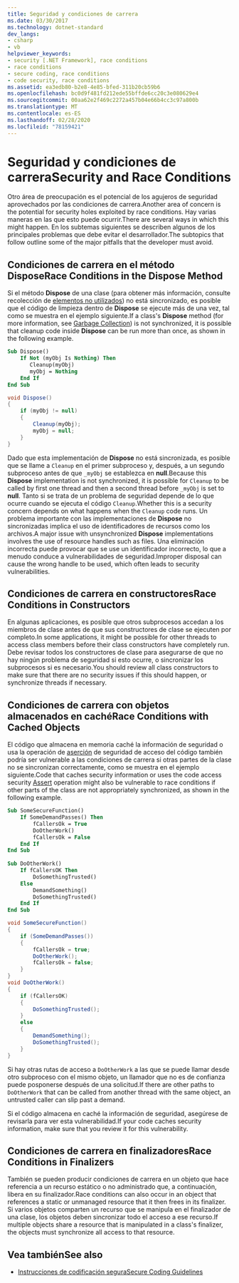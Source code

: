 ```yaml
---
title: Seguridad y condiciones de carrera
ms.date: 03/30/2017
ms.technology: dotnet-standard
dev_langs:
- csharp
- vb
helpviewer_keywords:
- security [.NET Framework], race conditions
- race conditions
- secure coding, race conditions
- code security, race conditions
ms.assetid: ea3edb80-b2e8-4e85-bfed-311b20cb59b6
ms.openlocfilehash: bc0d9f481fd212ede55bffde6cc20c3e080629e4
ms.sourcegitcommit: 00aa62e2f469c2272a457b04e66b4cc3c97a800b
ms.translationtype: MT
ms.contentlocale: es-ES
ms.lasthandoff: 02/28/2020
ms.locfileid: "78159421"
---
```

# <a name="security-and-race-conditions"></a><span data-ttu-id="ea5db-102">Seguridad y condiciones de carrera</span><span class="sxs-lookup"><span data-stu-id="ea5db-102">Security and Race Conditions</span></span>
<span data-ttu-id="ea5db-103">Otro área de preocupación es el potencial de los agujeros de seguridad aprovechados por las condiciones de carrera.</span><span class="sxs-lookup"><span data-stu-id="ea5db-103">Another area of concern is the potential for security holes exploited by race conditions.</span></span> <span data-ttu-id="ea5db-104">Hay varias maneras en las que esto puede ocurrir.</span><span class="sxs-lookup"><span data-stu-id="ea5db-104">There are several ways in which this might happen.</span></span> <span data-ttu-id="ea5db-105">En los subtemas siguientes se describen algunos de los principales problemas que debe evitar el desarrollador.</span><span class="sxs-lookup"><span data-stu-id="ea5db-105">The subtopics that follow outline some of the major pitfalls that the developer must avoid.</span></span>  
  
## <a name="race-conditions-in-the-dispose-method"></a><span data-ttu-id="ea5db-106">Condiciones de carrera en el método Dispose</span><span class="sxs-lookup"><span data-stu-id="ea5db-106">Race Conditions in the Dispose Method</span></span>  
 <span data-ttu-id="ea5db-107">Si el método **Dispose** de una clase (para obtener más información, consulte recolección de [elementos no utilizados](../../../docs/standard/garbage-collection/index.md)) no está sincronizado, es posible que el código de limpieza dentro de **Dispose** se ejecute más de una vez, tal como se muestra en el ejemplo siguiente.</span><span class="sxs-lookup"><span data-stu-id="ea5db-107">If a class's **Dispose** method (for more information, see [Garbage Collection](../../../docs/standard/garbage-collection/index.md)) is not synchronized, it is possible that cleanup code inside **Dispose** can be run more than once, as shown in the following example.</span></span>  
  
```vb  
Sub Dispose()  
    If Not (myObj Is Nothing) Then  
       Cleanup(myObj)  
       myObj = Nothing  
    End If  
End Sub  
```  
  
```csharp  
void Dispose()
{  
    if (myObj != null)
    {  
        Cleanup(myObj);  
        myObj = null;  
    }  
}  
```  
  
 <span data-ttu-id="ea5db-108">Dado que esta implementación de **Dispose** no está sincronizada, es posible que se llame a `Cleanup` en el primer subproceso y, después, a un segundo subproceso antes de que `_myObj` se establezca en **null**.</span><span class="sxs-lookup"><span data-stu-id="ea5db-108">Because this **Dispose** implementation is not synchronized, it is possible for `Cleanup` to be called by first one thread and then a second thread before `_myObj` is set to **null**.</span></span> <span data-ttu-id="ea5db-109">Tanto si se trata de un problema de seguridad depende de lo que ocurre cuando se ejecuta el código `Cleanup`.</span><span class="sxs-lookup"><span data-stu-id="ea5db-109">Whether this is a security concern depends on what happens when the `Cleanup` code runs.</span></span> <span data-ttu-id="ea5db-110">Un problema importante con las implementaciones de **Dispose** no sincronizadas implica el uso de identificadores de recursos como los archivos.</span><span class="sxs-lookup"><span data-stu-id="ea5db-110">A major issue with unsynchronized **Dispose** implementations involves the use of resource handles such as files.</span></span> <span data-ttu-id="ea5db-111">Una eliminación incorrecta puede provocar que se use un identificador incorrecto, lo que a menudo conduce a vulnerabilidades de seguridad.</span><span class="sxs-lookup"><span data-stu-id="ea5db-111">Improper disposal can cause the wrong handle to be used, which often leads to security vulnerabilities.</span></span>  
  
## <a name="race-conditions-in-constructors"></a><span data-ttu-id="ea5db-112">Condiciones de carrera en constructores</span><span class="sxs-lookup"><span data-stu-id="ea5db-112">Race Conditions in Constructors</span></span>  
 <span data-ttu-id="ea5db-113">En algunas aplicaciones, es posible que otros subprocesos accedan a los miembros de clase antes de que sus constructores de clase se ejecuten por completo.</span><span class="sxs-lookup"><span data-stu-id="ea5db-113">In some applications, it might be possible for other threads to access class members before their class constructors have completely run.</span></span> <span data-ttu-id="ea5db-114">Debe revisar todos los constructores de clase para asegurarse de que no hay ningún problema de seguridad si esto ocurre, o sincronizar los subprocesos si es necesario.</span><span class="sxs-lookup"><span data-stu-id="ea5db-114">You should review all class constructors to make sure that there are no security issues if this should happen, or synchronize threads if necessary.</span></span>  
  
## <a name="race-conditions-with-cached-objects"></a><span data-ttu-id="ea5db-115">Condiciones de carrera con objetos almacenados en caché</span><span class="sxs-lookup"><span data-stu-id="ea5db-115">Race Conditions with Cached Objects</span></span>  
 <span data-ttu-id="ea5db-116">El código que almacena en memoria caché la información de seguridad o usa la operación de [aserción](../../../docs/framework/misc/using-the-assert-method.md) de seguridad de acceso del código también podría ser vulnerable a las condiciones de carrera si otras partes de la clase no se sincronizan correctamente, como se muestra en el ejemplo siguiente.</span><span class="sxs-lookup"><span data-stu-id="ea5db-116">Code that caches security information or uses the code access security [Assert](../../../docs/framework/misc/using-the-assert-method.md) operation might also be vulnerable to race conditions if other parts of the class are not appropriately synchronized, as shown in the following example.</span></span>  
  
```vb  
Sub SomeSecureFunction()  
    If SomeDemandPasses() Then  
        fCallersOk = True  
        DoOtherWork()  
        fCallersOk = False  
    End If  
End Sub  
  
Sub DoOtherWork()  
    If fCallersOK Then  
        DoSomethingTrusted()  
    Else  
        DemandSomething()  
        DoSomethingTrusted()  
    End If  
End Sub  
```  
  
```csharp  
void SomeSecureFunction()
{  
    if (SomeDemandPasses())
    {  
        fCallersOk = true;  
        DoOtherWork();  
        fCallersOk = false;  
    }  
}  
void DoOtherWork()
{  
    if (fCallersOK)
    {  
        DoSomethingTrusted();  
    }  
    else
    {  
        DemandSomething();  
        DoSomethingTrusted();  
    }  
}  
```  
  
 <span data-ttu-id="ea5db-117">Si hay otras rutas de acceso a `DoOtherWork` a las que se puede llamar desde otro subproceso con el mismo objeto, un llamador que no es de confianza puede posponerse después de una solicitud.</span><span class="sxs-lookup"><span data-stu-id="ea5db-117">If there are other paths to `DoOtherWork` that can be called from another thread with the same object, an untrusted caller can slip past a demand.</span></span>  
  
 <span data-ttu-id="ea5db-118">Si el código almacena en caché la información de seguridad, asegúrese de revisarla para ver esta vulnerabilidad.</span><span class="sxs-lookup"><span data-stu-id="ea5db-118">If your code caches security information, make sure that you review it for this vulnerability.</span></span>  
  
## <a name="race-conditions-in-finalizers"></a><span data-ttu-id="ea5db-119">Condiciones de carrera en finalizadores</span><span class="sxs-lookup"><span data-stu-id="ea5db-119">Race Conditions in Finalizers</span></span>  
 <span data-ttu-id="ea5db-120">También se pueden producir condiciones de carrera en un objeto que hace referencia a un recurso estático o no administrado que, a continuación, libera en su finalizador.</span><span class="sxs-lookup"><span data-stu-id="ea5db-120">Race conditions can also occur in an object that references a static or unmanaged resource that it then frees in its finalizer.</span></span> <span data-ttu-id="ea5db-121">Si varios objetos comparten un recurso que se manipula en el finalizador de una clase, los objetos deben sincronizar todo el acceso a ese recurso.</span><span class="sxs-lookup"><span data-stu-id="ea5db-121">If multiple objects share a resource that is manipulated in a class's finalizer, the objects must synchronize all access to that resource.</span></span>  
  
## <a name="see-also"></a><span data-ttu-id="ea5db-122">Vea también</span><span class="sxs-lookup"><span data-stu-id="ea5db-122">See also</span></span>

- [<span data-ttu-id="ea5db-123">Instrucciones de codificación segura</span><span class="sxs-lookup"><span data-stu-id="ea5db-123">Secure Coding Guidelines</span></span>](../../../docs/standard/security/secure-coding-guidelines.md)
